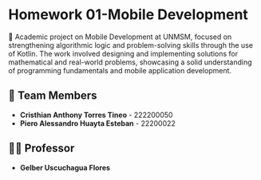 # Homework 01-Mobile Development
📱 Academic project on Mobile Development at UNMSM, focused on strengthening algorithmic logic and problem-solving skills through the use of Kotlin. The work involved designing and implementing solutions for mathematical and real-world problems, showcasing a solid understanding of programming fundamentals and mobile application development.

## 👥 Team Members
- **Cristhian Anthony Torres Tineo** - 222200050  
- **Piero Alessandro Huayta Esteban** - 22200022  

## 👨‍🏫 Professor
- **Gelber Uscuchagua Flores**
